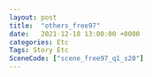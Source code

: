 ```yaml
---
layout: post
title:  "others_free97"
date:   2021-12-18 13:00:00 +0000
categories: Etc
Tags: Story Etc
SceneCode: ["scene_free97_q1_s20"]
---
```

